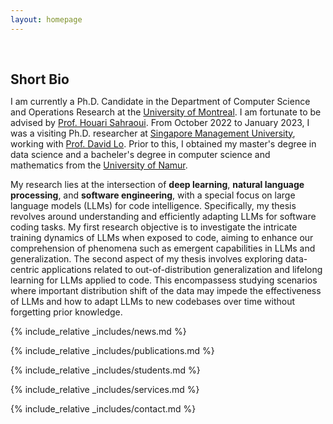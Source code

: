 ```yaml
---
layout: homepage
---
```


<h1 id="about-me"></h1>

<h2 style="margin: 60px 0px 10px;">Short Bio</h2>

I am currently a Ph.D. Candidate in the Department of Computer Science and Operations Research at the [University of Montreal](https://diro.umontreal.ca/english/home/). I am fortunate to be advised by [Prof. Houari Sahraoui](https://www.iro.umontreal.ca/~sahraouh/index_eng.html). From October 2022 to January 2023, I was a visiting Ph.D. researcher at [Singapore Management University](https://www.smu.edu.sg/), working with [Prof. David Lo](http://www.mysmu.edu/faculty/davidlo/). Prior to this, I obtained my master's degree in data science and a bacheler's degree in computer science and mathematics from the [University of Namur](https://www.unamur.be/en). 

My research lies at the intersection of **deep learning**, **natural language processing**, and **software engineering**, with a special focus on large language models (LLMs) for code intelligence. Specifically, my thesis revolves around understanding and efficiently adapting LLMs for software coding tasks. My first research objective is to investigate the intricate training dynamics of LLMs when exposed to code, aiming to enhance our comprehension of phenomena such as emergent capabilities in LLMs and generalization. The second aspect of my thesis involves exploring data-centric applications related to out-of-distribution generalization and lifelong learning for LLMs applied to code. This encompassess studying scenarios where important distribution shift of the data may impede the effectiveness of LLMs and how to adapt LLMs to new codebases over time without forgetting prior knowledge.


{% include_relative _includes/news.md %}

{% include_relative _includes/publications.md %}

{% include_relative _includes/students.md %}

{% include_relative _includes/services.md %}

{% include_relative _includes/contact.md %}
